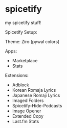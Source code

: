 # spicetify
my spicetify stuff!

Spicetify Setup:

Theme: Ziro (pywal colors)

Apps:
- Marketplace
- Stats

Extensions:
- Adblock
- Korean Romaja Lyrics
- Japanese Romaji Lyrics
- Imaged Folders
- Spicetify-Hide-Podcasts
- Image Opener
- Extended Copy
- Last.fm Stats
